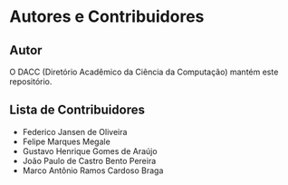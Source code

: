 # Autores e Contribuidores

## Autor

O DACC (Diretório Acadêmico da Ciência da Computação) mantém este repositório.

## Lista de Contribuidores

- Federico Jansen de Oliveira
- Felipe Marques Megale
- Gustavo Henrique Gomes de Araújo
- João Paulo de Castro Bento Pereira
- Marco Antônio Ramos Cardoso Braga
